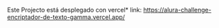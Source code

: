 Este Projecto está desplegado con vercel*
link: https://alura-challenge-encriptador-de-texto-gamma.vercel.app/
